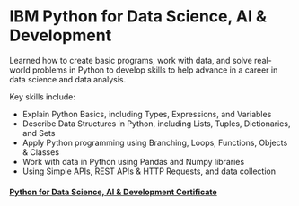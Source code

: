 # IBM Python for Data Science, AI & Development

Learned how to create basic programs, work with data, and solve real-world problems in Python to develop skills to help advance in a career in data science and data analysis.

Key skills include:
-	Explain Python Basics, including Types, Expressions, and Variables
-	Describe Data Structures in Python, including Lists, Tuples, Dictionaries, and Sets
-	Apply Python programming using Branching, Loops, Functions, Objects & Classes
-	Work with data in Python using Pandas and Numpy libraries
-	Using Simple APIs, REST APIs & HTTP Requests, and data collection


#### [Python for Data Science, AI & Development Certificate](https://www.coursera.org/account/accomplishments/certificate/VEC2LRWHQM8C)
